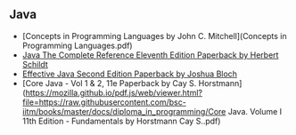 ## Java

<!-- https://mozilla.github.io/pdf.js/web/viewer.html?file=https://raw.githubusercontent.com/bsc-iitm/books/master/docs/diploma_in_programming/books_name -->

- [Concepts in Programming Languages by John C. Mitchell](Concepts in Programming Languages.pdf)
- [Java The Complete Reference Eleventh Edition Paperback by Herbert Schildt]("https://mozilla.github.io/pdf.js/web/viewer.html?file=https://raw.githubusercontent.com/bsc-iitm/books/master/docs/diploma_in_programming/Herbert%20Schildt%20-%20Java_%20The%20Complete%20Reference%2C%20Eleventh%20Edition.%2011-McGraw-Hill%20Education%20(2019).pdf")
- [Effective Java Second Edition Paperback by Joshua Bloch](https://mozilla.github.io/pdf.js/web/viewer.html?file=https://raw.githubusercontent.com/bsc-iitm/books/master/docs/diploma_in_programming/Effective%20Java%20(2017,%20Addison-Wesley).pdf)
- [Core Java - Vol 1 & 2, 11e Paperback by Cay S. Horstmann](https://mozilla.github.io/pdf.js/web/viewer.html?file=https://raw.githubusercontent.com/bsc-iitm/books/master/docs/diploma_in_programming/Core Java. Volume I 11th Edition - Fundamentals by Horstmann Cay S..pdf)